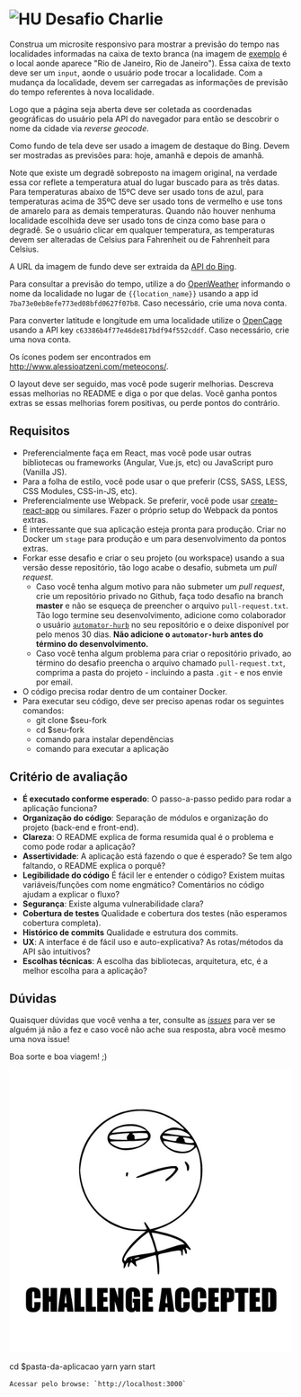 # <img src="https://avatars1.githubusercontent.com/u/7063040?v=4&s=200.jpg" alt="HU" width="24" /> Desafio Charlie

Construa um microsite responsivo para mostrar a previsão do tempo nas localidades informadas na caixa de texto branca (na imagem de [exemplo](./exemplo.jpg) é o local aonde aparece "Rio de Janeiro, Rio de Janeiro"). Essa caixa de texto deve ser um `input`, aonde o usuário pode trocar a localidade. Com a mudança da localidade, devem ser carregadas as informações de previsão do tempo referentes à nova localidade.

 Logo que a página seja aberta deve ser coletada as coordenadas geográficas do usuário pela API do navegador para então se descobrir o nome da cidade via _reverse geocode_.

Como fundo de tela deve ser usado a imagem de destaque do Bing. Devem ser mostradas as previsões para: hoje, amanhã e depois de amanhã.

Note que existe um degradê sobreposto na imagem original, na verdade essa cor reflete a temperatura atual do lugar buscado para as três datas. Para temperaturas abaixo de 15ºC deve ser usado tons de azul, para temperaturas acima de 35ºC deve ser usado tons de vermelho e use tons de amarelo para as demais temperaturas. Quando não houver nenhuma localidade escolhida deve ser usado tons de cinza como base para o degradê. Se o usuário clicar em qualquer temperatura, as temperaturas devem ser alteradas de Celsius para Fahrenheit ou de Fahrenheit para Celsius.

A URL da imagem de fundo deve ser extraida da [API do Bing](https://www.bing.com/HPImageArchive.aspx?format=js&idx=0&n=1&mkt=pt-BR).

Para consultar a previsão do tempo, utilize a do [OpenWeather](http://api.openweathermap.org/data/2.5/weather?q={{location_name}}&APPID=7ba73e0eb8efe773ed08bfd0627f07b8) informando o nome da localidade no lugar de `{{location_name}}` usando a app id `7ba73e0eb8efe773ed08bfd0627f07b8`. Caso necessário, crie uma nova conta.

Para converter latitude e longitude em uma localidade utilize o [OpenCage](https://api.opencagedata.com/geocode/v1/json?q={{latitude}},{{longitude}}&key=c63386b4f77e46de817bdf94f552cddf&language=en) usando a API key `c63386b4f77e46de817bdf94f552cddf`. Caso necessário, crie uma nova conta.

Os ícones podem ser encontrados em http://www.alessioatzeni.com/meteocons/.

O layout deve ser seguido, mas você pode sugerir melhorias. Descreva essas melhorias no README e diga o por que delas. Você ganha pontos extras se essas melhorias forem positivas, ou perde pontos do contrário.

## Requisitos

-   Preferencialmente faça em React, mas você pode usar outras bibliotecas ou frameworks (Angular, Vue.js, etc) ou JavaScript puro (Vanilla JS).
-   Para a folha de estilo, você pode usar o que preferir (CSS, SASS, LESS, CSS Modules, CSS-in-JS, etc).
-   Preferencialmente use Webpack. Se preferir, você pode usar [create-react-app](https://github.com/facebook/create-react-app) ou similares. Fazer o próprio setup do Webpack da pontos extras.
-   É interessante que sua aplicação esteja pronta para produção. Criar no Docker um `stage` para produção e um para desenvolvimento da pontos extras.
-   Forkar esse desafio e criar o seu projeto (ou workspace) usando a sua versão desse repositório, tão logo acabe o desafio, submeta um _pull request_.
    -   Caso você tenha algum motivo para não submeter um _pull request_, crie um repositório privado no Github, faça todo desafio na branch **master** e não se esqueça de preencher o arquivo `pull-request.txt`. Tão logo termine seu desenvolvimento, adicione como colaborador o usuário [`automator-hurb`](https://github.com/automator-hurb) no seu repositório e o deixe disponível por pelo menos 30 dias. **Não adicione o `automator-hurb` antes do término do desenvolvimento.**
    -   Caso você tenha algum problema para criar o repositório privado, ao término do desafio preencha o arquivo chamado `pull-request.txt`, comprima a pasta do projeto - incluindo a pasta `.git` - e nos envie por email.
-   O código precisa rodar dentro de um container Docker.
-   Para executar seu código, deve ser preciso apenas rodar os seguintes comandos:
    -   git clone \$seu-fork
    -   cd \$seu-fork
    -   comando para instalar dependências
    -   comando para executar a aplicação

## Critério de avaliação

-   **É executado conforme esperado**: O passo-a-passo pedido para rodar a aplicação funciona?
-   **Organização do código**: Separação de módulos e organização do projeto (back-end e front-end).
-   **Clareza**: O README explica de forma resumida qual é o problema e como pode rodar a aplicação?
-   **Assertividade**: A aplicação está fazendo o que é esperado? Se tem algo faltando, o README explica o porquê?
-   **Legibilidade do código** É fácil ler e entender o código? Existem muitas variáveis/funções com nome engmático? Comentários no código ajudam a explicar o fluxo?
-   **Segurança**: Existe alguma vulnerabilidade clara?
-   **Cobertura de testes** Qualidade e cobertura dos testes (não esperamos cobertura completa).
-   **Histórico de commits** Qualidade e estrutura dos commits.
-   **UX**: A interface é de fácil uso e auto-explicativa? As rotas/métodos da API são intuitivos?
-   **Escolhas técnicas**: A escolha das bibliotecas, arquitetura, etc, é a melhor escolha para a aplicação?

## Dúvidas

Quaisquer dúvidas que você venha a ter, consulte as [_issues_](https://github.com/HurbCom/challenge-charlie/issues) para ver se alguém já não a fez e caso você não ache sua resposta, abra você mesmo uma nova issue!

Boa sorte e boa viagem! ;)

<p align="center">
  <img src="ca.jpg" alt="Challange accepted" />
</p>


  cd $pasta-da-aplicacao
  yarn
  yarn start
  ```
  Acessar pelo browse: `http://localhost:3000`
